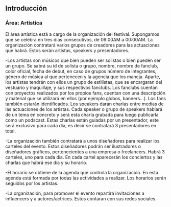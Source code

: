 ## Introducción
### Área: Artística
El área artística está a cargo de la organización del festival. Supongamos que se celebra en tres días consecutivos, de 09:00AM a 00:00AM.
La organización contratará varios grupos de creadores para las actuaciones que habrá. Estos serán artistas, speakers y presentadores.

-Los artistas son músicos que bien pueden ser solistas o bien pueden ser un grupo. Se sabrá su id de solista o grupo, nombre, nombre de fanclub, color oficial, fecha de debut, en caso de grupos número de integrantes, género de música al que pertenecen y la agencia que los maneja. Aparte, los artistas tendrán  con ellos un grupo de estilistas, que se encargaran del vestuario y maquillaje, y sus respectivos fanclubs.
Los fanclubs cuentan con proyectos realizados por los propios fans, cuentan con una descripción y material que se utilizará en ellos (por ejemplo globos, banners…). Los fans también estarán identificados.
Los speakers darán charlas entre medias de las actuaciones de los artistas. Cada speaker o grupo de speakers hablará de un tema en concreto y será esta charla grabada para luego publicarla como un podscast. Estas charlas están guiadas por un presentador, este será exclusivo para cada día, es decir se contratará 3 presentadores en total. 

-La organización también contratará a unos diseñadores para realizar los carteles del evento. 
Estos diseñadores podrán ser ilustradores o diseñadores gráficos, pertenecientes a una empresa o freelancers. Habrá 3 carteles, uno para cada día. En cada cartel aparecerán los conciertos y las charlas que habrá ese día y su horario.

-El horario se obtiene de la agenda que controla la organización. En esta agenda está formada por todas las actividades a realizar. Los horarios serán seguidos por los artistas.

-La organización, para promover el evento repartirá invitaciones a influencers y a actores/actrices. Estos contaran con sus redes sociales.

